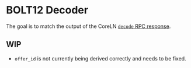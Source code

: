 # BOLT12 Decoder

The goal is to match the output of the CoreLN [`decode` RPC response](https://docs.corelightning.org/reference/lightning-decode).

## WIP

- `offer_id` is not currently being derived correctly and needs to be fixed.

